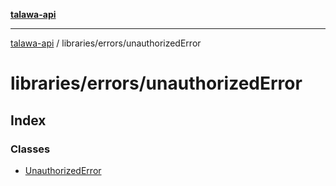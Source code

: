 [**talawa-api**](../../../README.md)

***

[talawa-api](../../../modules.md) / libraries/errors/unauthorizedError

# libraries/errors/unauthorizedError

## Index

### Classes

- [UnauthorizedError](classes/UnauthorizedError.md)

